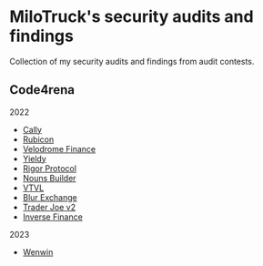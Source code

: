 # MiloTruck's security audits and findings

Collection of my security audits and findings from audit contests.

## Code4rena
2022
- [Cally](/code4rena/2022-05-cally.md)
- [Rubicon](/code4rena/2022-05-rubicon.md)
- [Velodrome Finance](/code4rena/2022-05-velodrome.md)
- [Yieldy](/code4rena/2022-06-yieldy.md)
- [Rigor Protocol](/code4rena/2022-08-rigor.md)
- [Nouns Builder](/code4rena/2022-09-nouns-builder.md)
- [VTVL](/code4rena/2022-09-vtvl.md)
- [Blur Exchange](/code4rena/2022-10-blur.md)
- [Trader Joe v2](/code4rena/2022-10-traderjoe.md)
- [Inverse Finance](/code4rena/2022-10-inverse.md)

2023
- [Wenwin](/code4rena/2023-03-wenwin.md)
